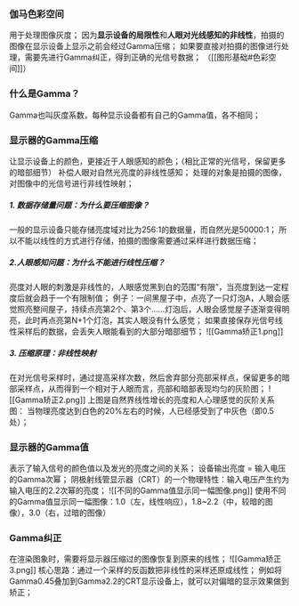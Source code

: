 ### 伽马色彩空间
用于处理图像灰度；
因为**显示设备的局限性**和**人眼对光线感知的非线性**，拍摄的图像在显示设备上显示之前会经过Gamma压缩；
如果要直接对拍摄的图像进行处理，需要先进行Gamma纠正，得到正确的光信号数据；
（[[图形基础#色彩空间]]）
### 什么是Gamma？
Gamma也叫灰度系数，每种显示设备都有自己的Gamma值，各不相同；

### 显示器的Gamma压缩
让显示设备上的颜色，更接近于人眼感知的颜色；（相比正常的光信号，保留更多的暗部细节）
补偿人眼对自然光亮度的非线性感知；
处理的对象是拍摄的图像，对图像中的光信号进行非线性映射；

##### 1. 数据存储量问题：为什么要压缩图像？
一般的显示设备只能存储亮度域对比为256:1的数据量，而自然光是50000:1；
所以不能以线性的方式进行存储，拍摄的图像需要通过采样进行数据压缩；

##### 2.人眼感知问题：为什么不能进行线性压缩？
亮度对人眼的刺激是非线性的，人眼感觉黑到白的范围“有限”，当亮度到达一定程度后就会趋于一个有限制值；
例子：一间黑屋子中，点亮了一只灯泡A，人眼会感觉照亮整间屋子，持续点亮第2个、第3个……灯泡后，人眼会感觉屋子逐渐变得明亮，此时再点亮第N+1个灯泡，其实人眼没有什么感觉；
如果直接保存光信号线性采样后的数据，会丢失人眼能看到的大部分暗部细节；
![[Gamma矫正1.png]]

##### 3. 压缩原理：非线性映射
在对光信号采样时，通过提高采样次数，然后舍弃部分亮部采样点，保留更多的暗部采样点，从而得到一个相对于人眼而言，亮部和暗部表现均匀的灰阶图；
![[Gamma矫正2.png]]
上图是自然界线性增长的亮度和人心理感觉的灰阶关系图：
当物理亮度达到白色的20%左右的时候，人已经感受到了中灰色（即0.5处）；

### 显示器的Gamma值
表示了输入信号的颜色值以及发光的亮度之间的关系；
设备输出亮度 = 输入电压的Gamma次幂；
阴极射线管显示器（CRT）的一个物理特性：输入电压产生约为输入电压的2.2次幂的亮度；
![[不同的Gamma值显示同一幅图像.png]]
使用不同的Gamma值显示同一幅图像：1.0（左，线性响应），1.8~2.2（中，较暗的图像），3.0（右，过暗的图像）

### Gamma纠正
在渲染图象时，需要将显示器压缩过的图像恢复到原来的线性；
![[Gamma矫正3.png]]
核心思路：通过一个采样的反函数把非线性的采样还原成线性；
例如将 Gamma0.45叠加到Gamma2.2的CRT显示设备上，就可以对偏暗的显示效果做到矫正；

